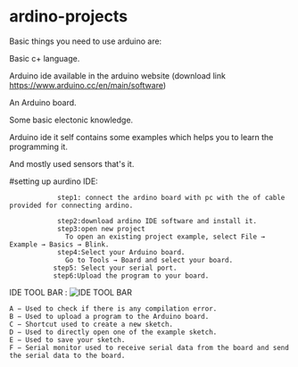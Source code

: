 # ardino-projects
Basic things you need to use arduino are:

Basic c+ language.

Arduino ide available in the arduino website (download link https://www.arduino.cc/en/main/software)

An Arduino board.

Some basic electonic knowledge.

Arduino ide it self contains some examples which helps you to learn the programming it.

And mostly used sensors that's it.


#setting up aurdino IDE:

                step1: connect the ardino board with pc with the of cable provided for connecting ardino.
                
                step2:download ardino IDE software and install it.
                step3:open new project
                  To open an existing project example, select File → Example → Basics → Blink.
                step4:Select your Arduino board.
                  Go to Tools → Board and select your board.
               step5: Select your serial port.
               step6:Upload the program to your board.
               
  IDE TOOL BAR :
![IDE TOOL BAR](https://www.tutorialspoint.com/arduino/images/upload_program.jpg)

    A − Used to check if there is any compilation error.
    B − Used to upload a program to the Arduino board.
    C − Shortcut used to create a new sketch.
    D − Used to directly open one of the example sketch.
    E − Used to save your sketch.
    F − Serial monitor used to receive serial data from the board and send the serial data to the board.
